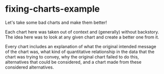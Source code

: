 # fixing-charts-example
Let's take some bad charts and make them better!

Each chart here was taken out of context and (generally) without backstory. The idea here was to look at any given chart and create a better one from it.

Every chart includes an explanation of what the original intended message of the chart was, what kind of quantitative relationship in the data that the chart was trying to convey, why the original chart failed to do this, alternatives that could be considered, and a chart made from these considered alternatives. 
